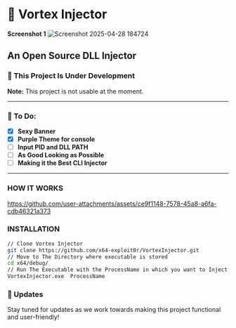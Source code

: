# 💉 Vortex Injector

**Screenshot 1**
![Screenshot 2025-04-28 184724](https://github.com/user-attachments/assets/2acd5236-45bc-4d04-9c03-246d141ce9cf)

## An Open Source DLL Injector

### 🚧 This Project Is Under Development
**Note:** This project is not usable at the moment.

---

### 📝 To Do:
- [x] **Sexy Banner**  <!-- Marked as complete -->
- [x] **Purple Theme for console**
- [ ] **Input PID and DLL PATH**
- [ ] **As Good Looking as Possible**
- [ ] **Making it the Best CLI Injector**

---
### HOW IT WORKS
https://github.com/user-attachments/assets/ce9f1148-7578-45a8-a6fa-cdb46321a373

### INSTALLATION
```bash
// Clone Vortex Injector
git clone https://github.com/x64-exploit0r/VortexInjector.git
// Move to The Directory where executable is stored
cd x64/debug/
// Run The Executable with the ProcessName in which you want to Inject DLL
VortexInjector.exe  ProcessName
```


### 📅 Updates
Stay tuned for updates as we work towards making this project functional and user-friendly!

